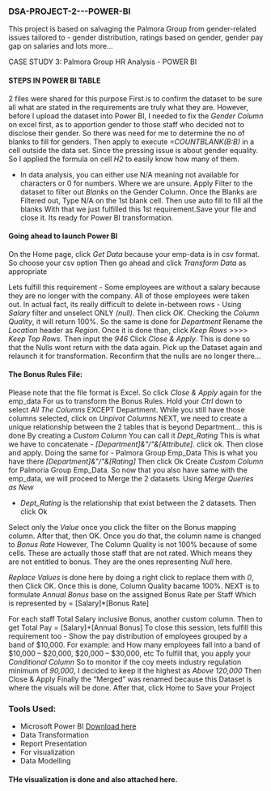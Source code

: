 ### DSA-PROJECT-2---POWER-BI
This project is based on salvaging the Palmora Group from gender-related issues tailored to - gender distribution, ratings based on gender, gender pay gap on salaries and lots more...

CASE STUDY 3: Palmora Group HR Analysis   -     POWER BI

#### STEPS IN POWER BI TABLE

2 files were shared for this purpose
First is to confirm the dataset to be sure all what are stated in the requirements are truly what they are.
However, before I upload the dataset into Power BI, I needed to fix the *Gender Column* on excel first, as to apportion gender to those staff who decided not to disclose their gender.
So there was need for me to determine the no of blanks to fill for genders.
Then apply to execute *=COUNTBLANK(B:B)* in a cell outside the data set. Since the pressing issue is about gender equality. So I applied the formula on cell *H2* to easily know how many of them. 
 - In data analysis, you can either use N/A meaning not available for characters or 0 for numbers. Where we are unsure.
Apply Filter to the dataset to filter out *Blanks* on the Gender Column. Once the Blanks are Filtered out, Type N/A on the 1st blank cell. Then use auto fill to fill all the blanks
With that we just fulfilled this 1st requirement.Save your file and close it. Its ready for Power BI transformation.

#### Going ahead to launch Power BI

On the Home page, click *Get Data* because your emp-data is in csv format. So choose your csv option
Then go ahead and click *Transform Data* as appropriate

Lets fulfill this requirement - Some employees are without a salary because they are no longer with the company. All of those employees were taken out.
In actual fact, its really difficult to delete in-between rows - Using *Salary* filter and unselect ONLY *(null)*. Then click *OK*. Checking the *Column Quality*, it will return 100%. So the same is done for *Department*
Rename the *Location* header as *Region*. Once it is done than, click *Keep Rows* >>>> *Keep Top Rows*. Then input the *946*
Click *Close & Apply*. This is done so that the Nulls wont return with the data again. Pick up the Dataset again and relaunch it for transformation. Reconfirm that the nulls are no longer there... 

#### The Bonus Rules File:
Please note that the file format is Excel. So click *Close & Apply* again for the emp_data For us to transform the Bonus Rules.
Hold your *Ctrl* down to select *All The Columns* EXCEPT Department. While you still have those columns selected, click on *Unpivot Columns*
NEXT, we need to create a unique relationship between the 2 tables that is beyond Department... this is done By creating a *Custom Column*
You can call it *Dept_Rating*
This is what we have to concatenate - *[Department]&"/"&[Attribute]*. click ok. Then close and apply.
Doing the same for - Palmora Group Emp_Data
This is what you have there *[Department]&"/"&[Rating]* Then click Ok
Create *Custom Column* for Palmoria Group Emp_Data. So now that you also have same with the emp_data, we will proceed to Merge the 2 datasets.
Using *Merge Queries as New*

- *Dept_Rating* is the relationship that exist between the 2 datasets. Then click Ok

Select only the *Value* once you click the filter on the Bonus mapping column. After that, then OK. Once you do that, the column name is changed to *Bonus Rate*
However, The Column Quality is not 100% because of some cells. These are actually those staff that are not rated. Which means they are not entitled to bonus. They are the ones representing *Null* here. 

*Replace Values* is done here by doing a right click to replace them with *0*, then Click OK. Once this is done, Column Quality bacame 100%.
NEXT is to formulate *Annual Bonus* base on the assigned Bonus Rate per Staff
Which is represented by = [Salary]*[Bonus Rate]

For each staff Total Salary inclusive Bonus, another custom column. 
Then to get Total Pay = [Salary]+[Annual Bonus]
To close this session, lets fulfill this requirement too - Show the pay distribution of employees grouped by a band of $10,000. For example: and How many employees fall into a band of $10,000 – $20,000, $20,000 – $30,000, etc
To fulfill that, you apply your *Conditional Column*
So to monitor if the coy meets industry regulation minimum of *90,000*, I decided to keep it the highest as *Above 120,000*
Then Close & Apply
Finally the “Merged” was renamed because this Dataset is where the visuals will be done.
After that, click Home to Save your Project

### Tools Used:
- Microsoft Power BI   [Download here](https://www.microsoft.com/en-us/download/details.aspx?id=58494&msockid=0bb0c76f3ee562ab2697d3583ff7637f)
- Data Transformation
- Report Presentation
- For visualization
- Data Modelling

#### THe visualization is done and also attached here.
